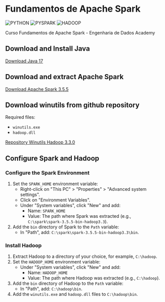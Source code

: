 # Fundamentos de Apache Spark

![PYTHON](https://img.shields.io/static/v1?label=Python&message=v3.12.0&color=blue&logo=PYTHON)
![PYSPARK](https://img.shields.io/static/v1?label=PySpark&message=v3.5.5&color=blue&logo=APACHESPARK)
![HADOOP](https://img.shields.io/static/v1?label=Apache%20Hadoop&message=v3.3.0&color=yellow&logo=APACHEHADOOP&logoColor=yellow)

Curso Fundamentos de Apache Spark - Engenharia de Dados Academy

## Download and Install Java

<a href="https://www.oracle.com/java/technologies/javase-jdk11-downloads.html" target="_blank">Download Java 17</a>


## Download and extract Apache Spark

<a href="https://www.apache.org/dyn/closer.lua/spark/spark-3.5.5/spark-3.5.5-bin-hadoop3.tgz" target="_blank">Download Apache Spark 3.5.5</a>


## Download winutils from github repository

Required files:
- `winutils.exe`
- `hadoop.dll`

<a href="https://www.oracle.com/java/technologies/javase-jdk11-downloads.html" target="_blank">Repository Winutils Hadoop 3.3.0</a>

## Configure Spark and Hadoop

### Configure the Spark Environment

1. Set the `SPARK_HOME` environment variable:
   - Right-click on "This PC" > "Properties" > "Advanced system settings".
   - Click on "Environment Variables".
   - Under "System variables", click "New" and add:
     - Name: `SPARK_HOME`
     - Value: The path where Spark was extracted (e.g., `C:\spark\spark-3.5.5-bin-hadoop3.3`).
2. Add the `bin` directory of Spark to the `Path` variable:
   - In "Path", add: `C:\spark\spark-3.5.5-bin-hadoop3.3\bin`.

### Install Hadoop

1. Extract Hadoop to a directory of your choice, for example, `C:\hadoop`.
2. Set the `HADOOP_HOME` environment variable:
   - Under "System variables", click "New" and add:
     - Name: `HADOOP_HOME`
     - Value: The path where Hadoop was extracted (e.g., `C:\hadoop`).
3. Add the `bin` directory of Hadoop to the `Path` variable:
   - In "Path", add: `C:\hadoop\bin`.
4. Add the `winutils.exe` and `hadoop.dll` files to `C:\hadoop\bin`.
